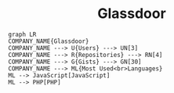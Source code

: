 <h1 align="center">Glassdoor</h1>

```mermaid
graph LR
COMPANY_NAME{Glassdoor}
COMPANY_NAME ---> U{Users} ---> UN[3]
COMPANY_NAME ---> R{Repositories} ---> RN[4]
COMPANY_NAME ---> G{Gists} ---> GN[30]
COMPANY_NAME ---> ML{Most Used<br>Languages}
ML --> JavaScript[JavaScript]
ML --> PHP[PHP]
```
